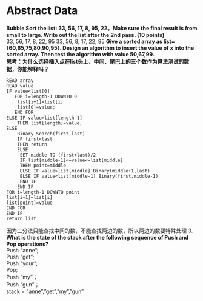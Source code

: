 # Abstract Data
**Bubble Sort the list: 33, 56, 17, 8, 95, 22。Make sure the final result is from small to large. Write out the list after the 2nd pass. (10 points)**  
33, 56, 17, 8, 22, 95
33, 56, 8, 17, 22, 95
**Give a sorted array as list={60,65,75,80,90,95}. Design an algorithm to insert the value of x into the sorted array. Then test the algorithm with value 50,67,99.  
思考：为什么选择插入点在list头上、中间、尾巴上的三个数作为算法测试的数据，你能解释吗？**
```
READ array
READ value
IF value<list[0]
   FOR i=length-1 DOWNTO 0
    list[i+1]=list[i]
    list[0]=value;
   END FOR
ELSE IF value>list[length-1]
    THEN list[length]=value;
ELSE
    Binary Search(first,last)
    IF first<last
    THEN return
    ELSE
     SET middle TO (first+last)/2
     IF list[middle-1]<=value<=list[middle]
     THEN point=middle
     ELSE IF value>list[middle] Binary(middle+1,last)
     ELSE IF value<list[middle-1] Binary(first,middle-1)
     END IF
    END IF
FOR i=length-1 DOWNTO point
list[i+1]=list[i]
list[point]=value
END FOR
END IF
return list
```
因为二分法只能查找中间的数，不能查找两边的数，所以两边的数要特殊处理
3. **What is the state of the stack after the following sequence of Push and Pop operations?**  
Push “anne”;  
Push “get”;  
Push “your”;  
Pop;  
Push “my”；  
Push “gun”；  
stack = “anne”,”get”,”my”,”gun”